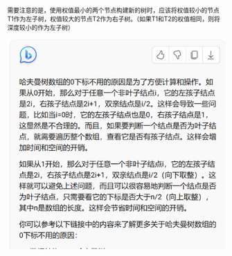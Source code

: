 需要注意的是，使用权值最小的两个节点构建新的树时，应该将权值较小的节点T1作为左子树，权值较大的节点T2作为右子树。（如果T1和T2的权值相同，则将深度较小的作为左子树）


![](../img/哈夫曼树-20231102203844.png)

